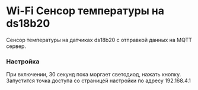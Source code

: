 # Wi-Fi Сенсор температуры на ds18b20

Сенсор температуры на датчиках ds18b20 с отправкой данных на MQTT сервер.

### Настройка

При включении, 30 секунд пока моргает светодиод, нажать кнопку.
Запустится точка доступа со страницей настройки по адресу 192.168.4.1

